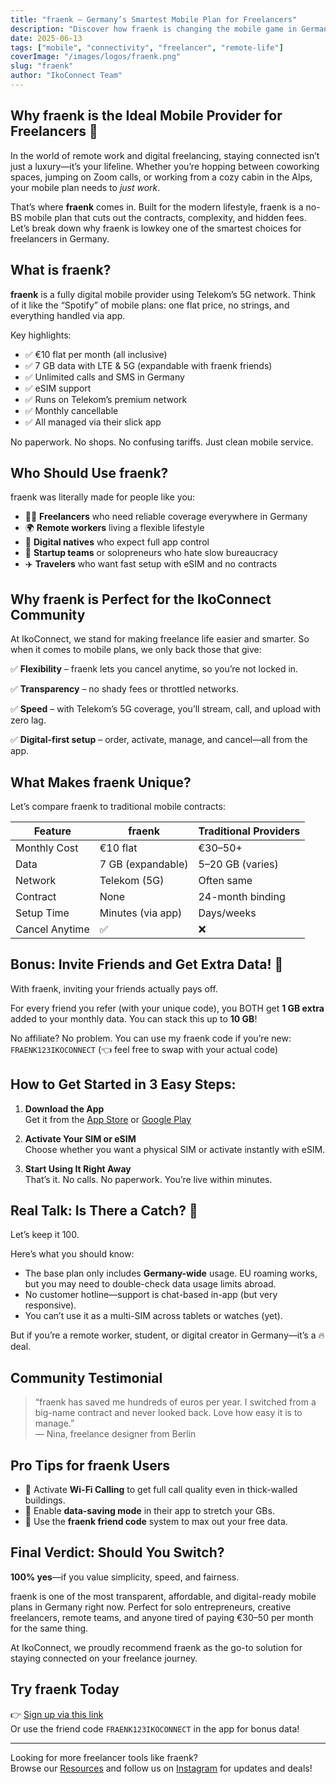 ```yaml
---
title: "fraenk – Germany’s Smartest Mobile Plan for Freelancers"
description: "Discover how fraenk is changing the mobile game in Germany with its simple, transparent, and digital-first approach—perfect for freelancers and remote workers."
date: 2025-06-13
tags: ["mobile", "connectivity", "freelancer", "remote-life"]
coverImage: "/images/logos/fraenk.png"
slug: "fraenk"
author: "IkoConnect Team"
---
```


## Why fraenk is the Ideal Mobile Provider for Freelancers 🚀

In the world of remote work and digital freelancing, staying connected isn’t just a luxury—it’s your lifeline. Whether you’re hopping between coworking spaces, jumping on Zoom calls, or working from a cozy cabin in the Alps, your mobile plan needs to *just work*.

That’s where **fraenk** comes in. Built for the modern lifestyle, fraenk is a no-BS mobile plan that cuts out the contracts, complexity, and hidden fees. Let’s break down why fraenk is lowkey one of the smartest choices for freelancers in Germany.

## What is fraenk?

**fraenk** is a fully digital mobile provider using Telekom’s 5G network. Think of it like the “Spotify” of mobile plans: one flat price, no strings, and everything handled via app.

Key highlights:
- ✅ €10 flat per month (all inclusive)
- ✅ 7 GB data with LTE & 5G (expandable with fraenk friends)
- ✅ Unlimited calls and SMS in Germany
- ✅ eSIM support
- ✅ Runs on Telekom’s premium network
- ✅ Monthly cancellable
- ✅ All managed via their slick app

No paperwork. No shops. No confusing tariffs. Just clean mobile service.

## Who Should Use fraenk?

fraenk was literally made for people like you:

- 👩‍💻 **Freelancers** who need reliable coverage everywhere in Germany
- 🌍 **Remote workers** living a flexible lifestyle
- 📱 **Digital natives** who expect full app control
- 💼 **Startup teams** or solopreneurs who hate slow bureaucracy
- ✈️ **Travelers** who want fast setup with eSIM and no contracts

## Why fraenk is Perfect for the IkoConnect Community

At IkoConnect, we stand for making freelance life easier and smarter. So when it comes to mobile plans, we only back those that give:

✅ **Flexibility** – fraenk lets you cancel anytime, so you’re not locked in.

✅ **Transparency** – no shady fees or throttled networks.

✅ **Speed** – with Telekom’s 5G coverage, you’ll stream, call, and upload with zero lag.

✅ **Digital-first setup** – order, activate, manage, and cancel—all from the app.

## What Makes fraenk Unique?

Let’s compare fraenk to traditional mobile contracts:

| Feature              | fraenk            | Traditional Providers |
|----------------------|-------------------|------------------------|
| Monthly Cost         | €10 flat          | €30–50+                |
| Data                 | 7 GB (expandable) | 5–20 GB (varies)       |
| Network              | Telekom (5G)      | Often same             |
| Contract             | None              | 24-month binding       |
| Setup Time           | Minutes (via app) | Days/weeks             |
| Cancel Anytime       | ✅                | ❌                    |

## Bonus: Invite Friends and Get Extra Data! 📲

With fraenk, inviting your friends actually pays off.

For every friend you refer (with your unique code), you BOTH get **1 GB extra** added to your monthly data. You can stack this up to **10 GB**!

No affiliate? No problem. You can use my fraenk code if you’re new: `FRAENK123IKOCONNECT` (👈 feel free to swap with your actual code)

## How to Get Started in 3 Easy Steps:

1. **Download the App**  
   Get it from the [App Store](https://apps.apple.com/de/app/fraenk/id1513215324) or [Google Play](https://play.google.com/store/apps/details?id=com.fraenk.app)

2. **Activate Your SIM or eSIM**  
   Choose whether you want a physical SIM or activate instantly with eSIM.

3. **Start Using It Right Away**  
   That’s it. No calls. No paperwork. You’re live within minutes.

## Real Talk: Is There a Catch? 🤔

Let’s keep it 100.

Here’s what you should know:
- The base plan only includes **Germany-wide** usage. EU roaming works, but you may need to double-check data usage limits abroad.
- No customer hotline—support is chat-based in-app (but very responsive).
- You can’t use it as a multi-SIM across tablets or watches (yet).

But if you’re a remote worker, student, or digital creator in Germany—it’s a 🔥 deal.

## Community Testimonial

> “fraenk has saved me hundreds of euros per year. I switched from a big-name contract and never looked back. Love how easy it is to manage.”  
> — Nina, freelance designer from Berlin

## Pro Tips for fraenk Users

- 📶 Activate **Wi-Fi Calling** to get full call quality even in thick-walled buildings.
- 🔋 Enable **data-saving mode** in their app to stretch your GBs.
- 👥 Use the **fraenk friend code** system to max out your free data.

## Final Verdict: Should You Switch?

**100% yes**—if you value simplicity, speed, and fairness.

fraenk is one of the most transparent, affordable, and digital-ready mobile plans in Germany right now. Perfect for solo entrepreneurs, creative freelancers, remote teams, and anyone tired of paying €30–50 per month for the same thing.

At IkoConnect, we proudly recommend fraenk as the go-to solution for staying connected on your freelance journey.

## Try fraenk Today

👉 [Sign up via this link](https://www.fraenk.de/?ref=ikoconnect123)  
Or use the friend code `FRAENK123IKOCONNECT` in the app for bonus data!

---

Looking for more freelancer tools like fraenk?  
Browse our [Resources](/resources) and follow us on [Instagram](https://www.instagram.com/ikoconnect) for updates and deals!

